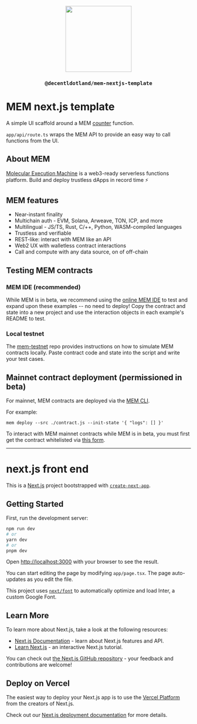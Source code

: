 <p align="center">
  <a href="https://decent.land">
    <img src="https://mem-home.vercel.app/icons/mem/mem-logo-v2.svg" height="180">
  </a>
  <h3 align="center"><code>@decentldotland/mem-nextjs-template</code></h3>
</p>

# MEM next.js template

A simple UI scaffold around a MEM [counter](https://github.com/decentldotland/mem-examples/tree/main/examples/2.%20counter) function. 

`app/api/route.ts` wraps the MEM API to provide an easy way to call functions from the UI.

## About MEM

[Molecular Execution Machine](https://mem.tech) is a web3-ready serverless functions platform. Build and deploy trustless dApps in record time ⚡️

## MEM features

- Near-instant finality
- Multichain auth - EVM, Solana, Arweave, TON, ICP, and more
- Multilingual - JS/TS, Rust, C/++, Python, WASM-compiled languages
- Trustless and verifiable
- REST-like: interact with MEM like an API
- Web2 UX with walletless contract interactions
- Call and compute with any data source, on of off-chain

## Testing MEM contracts

### MEM IDE (recommended)

While MEM is in beta, we recommend using the [online MEM IDE](https://mem.tech/ide) to test and expand upon these examples -- no need to deploy! Copy the contract and state into a new project and use the interaction objects in each example's README to test.

### Local testnet

The [mem-testnet](https://github.com/decentldotland/mem-testnet) repo provides instructions on how to simulate MEM contracts locally. Paste contract code and state into the script and write your test cases. 

## Mainnet contract deployment (permissioned in beta)

For mainnet, MEM contracts are deployed via the [MEM CLI](https://docs.mem.tech/mem-cli/function-deployment).

For example:

```mem deploy --src ./contract.js --init-state '{ "logs": [] }'```

To interact with MEM mainnet contracts while MEM is in beta, you must first get the contract whitelisted via [this form](https://docs.google.com/forms/u/1/d/e/1FAIpQLSfRB95cZzGyy3IRmsMwjHx7gweywmybptBU0XbUb2GZumwaKA/viewform?usp=send_form).

---

# next.js front end

This is a [Next.js](https://nextjs.org/) project bootstrapped with [`create-next-app`](https://github.com/vercel/next.js/tree/canary/packages/create-next-app).

## Getting Started

First, run the development server:

```bash
npm run dev
# or
yarn dev
# or
pnpm dev
```

Open [http://localhost:3000](http://localhost:3000) with your browser to see the result.

You can start editing the page by modifying `app/page.tsx`. The page auto-updates as you edit the file.

This project uses [`next/font`](https://nextjs.org/docs/basic-features/font-optimization) to automatically optimize and load Inter, a custom Google Font.

## Learn More

To learn more about Next.js, take a look at the following resources:

- [Next.js Documentation](https://nextjs.org/docs) - learn about Next.js features and API.
- [Learn Next.js](https://nextjs.org/learn) - an interactive Next.js tutorial.

You can check out [the Next.js GitHub repository](https://github.com/vercel/next.js/) - your feedback and contributions are welcome!

## Deploy on Vercel

The easiest way to deploy your Next.js app is to use the [Vercel Platform](https://vercel.com/new?utm_medium=default-template&filter=next.js&utm_source=create-next-app&utm_campaign=create-next-app-readme) from the creators of Next.js.

Check out our [Next.js deployment documentation](https://nextjs.org/docs/deployment) for more details.